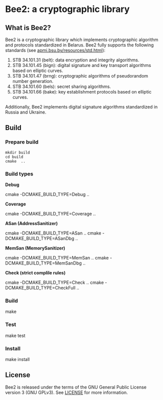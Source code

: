 Bee2: a cryptographic library
=============================

What is Bee2?
-------------

Bee2 is a cryptographic library which implements cryptographic 
algorithm and protocols standardized in Belarus. 
Bee2 fully supports the following standards 
(see [apmi.bsu.by/resources/std.html](http://apmi.bsu.by/resources/std.html)):

1. STB 34.101.31 (belt): data encryption and integrity algorithms.
2. STB 34.101.45 (bign): digital signature and key transport algorithms 
   based on elliptic curves.
3. STB 34.101.47 (brng): cryptographic algorithms of pseudorandom number 
   generation.
4. STB 34.101.60 (bels): secret sharing algorithms.
5. STB 34.101.66 (bake): key establishment protocols based on elliptic 
   curves. 

Additionally, Bee2 implements digital signature algorithms standardized in 
Russia and Ukraine.

Build
-----

### Prepare build

    mkdir build
    cd build
    cmake  ..

### Build types

<strong>Debug</strong>

cmake -DCMAKE_BUILD_TYPE=Debug ..

<strong>Coverage</strong>

cmake -DCMAKE_BUILD_TYPE=Coverage ..

<strong>ASan (AddressSanitizer)</strong>

cmake -DCMAKE_BUILD_TYPE=ASan ..
cmake -DCMAKE_BUILD_TYPE=ASanDbg ..

<strong>MemSan (MemorySanitizer)</strong>

cmake -DCMAKE_BUILD_TYPE=MemSan ..
cmake -DCMAKE_BUILD_TYPE=MemSanDbg ..

<strong>Check (strict complile rules)</strong>

cmake -DCMAKE_BUILD_TYPE=Check ..
cmake -DCMAKE_BUILD_TYPE=CheckFull ..

### Build

make

### Test

make test

### Install

make install

License
-------

Bee2 is released under the terms of the GNU General Public License version 3
(GNU GPLv3). See [LICENSE](LICENSE) for more information.
